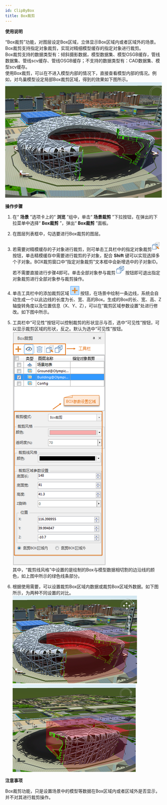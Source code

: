 ```yaml
---
id: ClipByBox
title: Box裁剪
---
```

**使用说明**

“Box裁剪”功能，对图层设定Box区域，立体显示Box区域内或者区域外的场景。  
Box裁剪支持指定对象裁剪，实现对精细模型缓存的指定对象进行裁剪。  
Box裁剪支持的数据类型有：倾斜摄影数据，模型数据集、模型OSGB缓存，管线数据集、管线scv缓存、管线OSGB缓存；不支持的数据类型有：CAD数据集、模型scv缓存。  
使用Box裁剪，可以在不进入模型内部的情况下，直接查看模型内部的情况。例如，对鸟巢模型设定局部Box裁剪区域，得到的效果如下图所示。  
![图：鸟巢模型设置Box裁剪效果示意  ](img/ClipByBox.png)  

**操作步骤**

  1. 在“ **场景** ”选项卡上的“ **浏览** ”组中，单击“ **场景裁剪** ”下拉按钮，在弹出的下拉菜单中选择“ **Box裁剪** ”，弹出“ **Box裁剪** ”面板。
  2. 在图层列表框中，勾选要进行Box裁剪的图层。
  3. 若需要对精模缓存的子对象进行裁剪，则可单击工具栏中的指定对象裁剪![](img/Select1.png)按钮，单击精模缓存中需要进行裁剪的子对象，配合 **Shift** 键可以实现选择多个子对象。BOX裁剪窗口中“指定对象裁剪”文本框中会新增选中的子对象ID。若不需要直接进行步骤4即可。单击全部对象参与裁剪![](img/Select2.png)按钮即可退出指定对象裁剪进行全部对象参与裁剪操作。
  4. 单击工具栏中的添加裁剪区域 ![](../../img/Add1.png) 按钮，在场景中绘制一条边线，系统会自动生成一个以此边线的长度为长、宽、高的Box。生成的Box的长、宽、高、Z轴旋转角度以及位置信息（X、Y、Z），可以在“裁剪区域参数设置”处进行修改。如下图中所示。
  5. 工具栏中“可见性”按钮可以控制裁剪的形状显示与否，选中“可见性”按钮，可以显示裁剪区域的形状，反之。默认为选中“可见性”按钮。  
![图：“Box裁剪”面板 ](img/ClipByBox1.png)     
其中，“裁剪线风格”中设置的是绘制的Box与模型数据相切割的边沿线的颜色，如上图中所示的绿色线条部分。

  6. 根据使用需要，可以设置裁剪Box区域内数据或裁剪Box区域外数据。如下图所示，为两种不同设置的对比。  
![图：裁剪Box区域内效果](img/ClipByBox2.png)   
![图：裁剪Box区域外效果](img/ClipByBox3.png)  

**注意事项**

Box裁剪功能，只是设置场景中的模型等数据在Box区域内或者区域外是否显示，并不对其进行裁剪操作。

 

